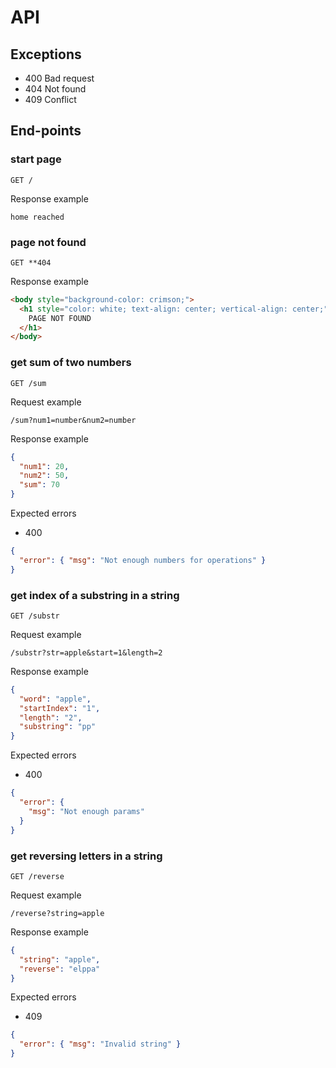 # API

## Exceptions

- 400 Bad request
- 404 Not found
- 409 Conflict

## End-points

### start page

`GET /`

Response example

`home reached`

### page not found

`GET **404`

Response example

```html
<body style="background-color: crimson;">
  <h1 style="color: white; text-align: center; vertical-align: center;">
    PAGE NOT FOUND
  </h1>
</body>
```

### get sum of two numbers

`GET /sum`

Request example

`/sum?num1=number&num2=number`

Response example

```json
{
  "num1": 20,
  "num2": 50,
  "sum": 70
}
```

Expected errors

- 400

```json
{
  "error": { "msg": "Not enough numbers for operations" }
}
```

### get index of a substring in a string

`GET /substr`

Request example

`/substr?str=apple&start=1&length=2`

Response example

```json
{
  "word": "apple",
  "startIndex": "1",
  "length": "2",
  "substring": "pp"
}
```

Expected errors

- 400

```json
{
  "error": {
    "msg": "Not enough params"
  }
}
```

### get reversing letters in a string

`GET /reverse`

Request example

`/reverse?string=apple`

Response example

```json
{
  "string": "apple",
  "reverse": "elppa"
}
```

Expected errors

- 409

```json
{
  "error": { "msg": "Invalid string" }
}
```
